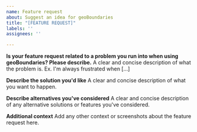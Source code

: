 ```yaml
---
name: Feature request
about: Suggest an idea for geoBoundaries
title: "[FEATURE REQUEST]"
labels: ''
assignees: ''

---
```


**Is your feature request related to a problem you run into when using geoBoundaries? Please describe.**
A clear and concise description of what the problem is. Ex. I'm always frustrated when [...]

**Describe the solution you'd like**
A clear and concise description of what you want to happen.

**Describe alternatives you've considered**
A clear and concise description of any alternative solutions or features you've considered.

**Additional context**
Add any other context or screenshots about the feature request here.
